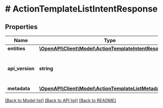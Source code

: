 # # ActionTemplateListIntentResponse

## Properties

Name | Type | Description | Notes
------------ | ------------- | ------------- | -------------
**entities** | [**\OpenAPI\Client\Model\ActionTemplateIntentResource[]**](ActionTemplateIntentResource.md) |  | [optional]
**api_version** | **string** | API Version of the Nutanix v3 API framework. | [default to '3.1.0']
**metadata** | [**\OpenAPI\Client\Model\ActionTemplateListMetadataOutput**](ActionTemplateListMetadataOutput.md) |  |

[[Back to Model list]](../../README.md#models) [[Back to API list]](../../README.md#endpoints) [[Back to README]](../../README.md)
